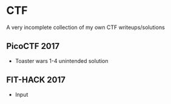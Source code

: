 # CTF

A very incomplete collection of my own CTF writeups/solutions

## PicoCTF 2017
- Toaster wars 1-4 unintended solution

## FIT-HACK 2017
- Input
